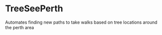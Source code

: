 # TreeSeePerth
Automates finding new paths to take walks based on tree locations around the perth area
